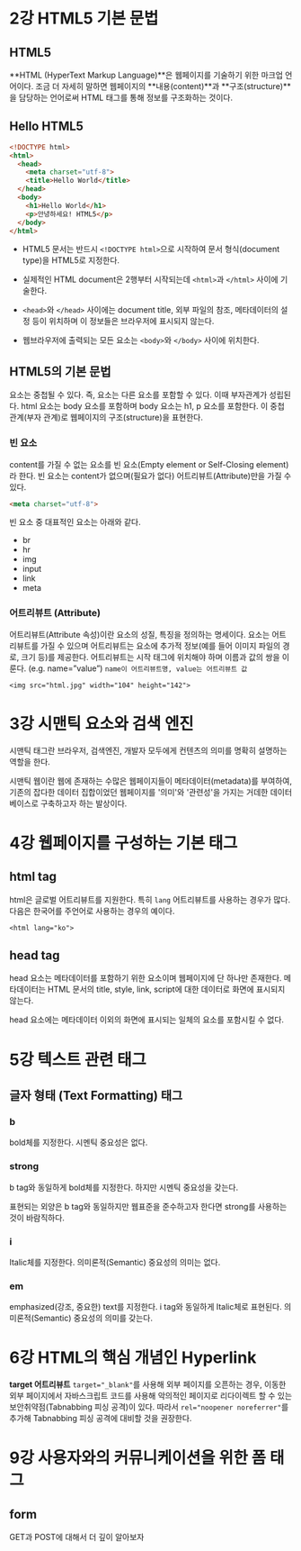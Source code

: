 # 2강 HTML5 기본 문법
## HTML5
**HTML (HyperText Markup Language)**은 웹페이지를 기술하기 위한 마크업 언어이다. 조금 더 자세히 말하면 웹페이지의 **내용(content)**과 **구조(structure)**을 담당하는 언어로써 HTML 태그를 통해 정보를 구조화하는 것이다.

## Hello HTML5
```html
<!DOCTYPE html>
<html>
  <head>
    <meta charset="utf-8">
    <title>Hello World</title>
  </head>
  <body>
    <h1>Hello World</h1>
    <p>안녕하세요! HTML5</p>
  </body>
</html>
```
- HTML5 문서는 반드시 `<!DOCTYPE html>`으로 시작하여 문서 형식(document type)을 HTML5로 지정한다.

- 실제적인 HTML document은 2행부터 시작되는데 `<html>`과 `</html>` 사이에 기술한다.

- `<head>`와 `</head>` 사이에는 document title, 외부 파일의 참조, 메타데이터의 설정 등이 위치하며 이 정보들은 브라우저에 표시되지 않는다.

- 웹브라우저에 출력되는 모든 요소는 `<body>`와 `</body>` 사이에 위치한다.

## HTML5의 기본 문법
요소는 중첩될 수 있다. 즉, 요소는 다른 요소를 포함할 수 있다. 이때 부자관계가 성립된다.
html 요소는 body 요소를 포함하며 body 요소는 h1, p 요소를 포함한다. 이 중첩 관계(부자 관계)로 웹페이지의 구조(structure)을 표현한다.

### 빈 요소
content를 가질 수 없는 요소를 빈 요소(Empty element or Self-Closing element)라 한다. 빈 요소는 content가 없으며(필요가 없다) 어트리뷰트(Attribute)만을 가질 수 있다.
```html
<meta charset="utf-8">
```
빈 요소 중 대표적인 요소는 아래와 같다.
- br
- hr
- img
- input
- link
- meta

### 어트리뷰트 (Attribute)
어트리뷰트(Attribute 속성)이란 요소의 성질, 특징을 정의하는 명세이다. 요소는 어트리뷰트를 가질 수 있으며 어트리뷰트는 요소에 추가적 정보(예를 들어 이미지 파일의 경로, 크기 등)를 제공한다. 어트리뷰트는 시작 태그에 위치해야 하며 이름과 값의 쌍을 이룬다. (e.g. name=”value”)  `name이 어트리뷰트명, value는 어트리뷰트 값`

`<img src="html.jpg" width="104" height="142">`

# 3강 시맨틱 요소와 검색 엔진
시맨틱 태그란 브라우저, 검색엔진, 개발자 모두에게 컨텐츠의 의미를 명확히 설명하는 역할을 한다.

시맨틱 웹이란 웹에 존재하는 수많은 웹페이지들이 메타데이터(metadata)를 부여하여, 기존의 잡다한 데이터 집합이었던 웹페이지를 '의미'와 '관련성'을 가지는 거데한 데이터베이스로 구축하고자 하는 발상이다.

# 4강 웹페이지를 구성하는 기본 태그
## html tag
html은 글로벌 어트리뷰트를 지원한다. 특히 `lang` 어트리뷰트를 사용하는 경우가 많다. 다음은 한국어를 주언어로 사용하는 경우의 예이다.

`<html lang="ko">`

## head tag
head 요소는 메타데이터를 포함하기 위한 요소이며 웹페이지에 단 하나만 존재한다. 메타데이터는 HTML 문서의 title, style, link, script에 대한 데이터로 화면에 표시되지 않는다.

head 요소에는 메타데이터 이외의 화면에 표시되는 일체의 요소를 포함시킬 수 없다.

# 5강 텍스트 관련 태그
## 글자 형태 (Text Formatting) 태그
### b
bold체를 지정한다. 시멘틱 중요성은 없다.
### strong
b tag와 동일하게 bold체를 지정한다. 하지만 시멘틱 중요성을 갖는다.

표현되는 외양은 b tag와 동일하지만 웹표준을 준수하고자 한다면 strong를 사용하는 것이 바람직하다.

### i
Italic체를 지정한다. 의미론적(Semantic) 중요성의 의미는 없다.

### em
emphasized(강조, 중요한) text를 지정한다. i tag와 동일하게 Italic체로 표현된다. 의미론적(Semantic) 중요성의 의미를 갖는다.



# 6강 HTML의 핵심 개념인 Hyperlink
**target 어트리뷰트**
`target="_blank"`를 사용해 외부 페이지를 오픈하는 경우, 이동한 외부 페이지에서 자바스크립트 코드를 사용해 악의적인 페이지로 리다이렉트 할 수 있는 보안취약점(Tabnabbing 피싱 공격)이 있다. 따라서 `rel="noopener noreferrer"`를 추가해 Tabnabbing 피싱 공격에 대비할 것을 권장한다.
# 9강 사용자와의 커뮤니케이션을 위한 폼 태그
## form
GET과 POST에 대해서 더 깊이 알아보자
